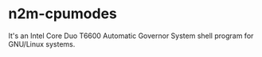 # n2m-cpumodes
It's an Intel Core Duo T6600 Automatic Governor System shell program for GNU/Linux systems.
